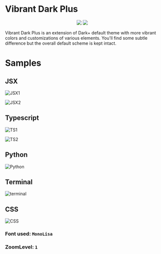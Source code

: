 # **Vibrant Dark Plus**

<p align="center">
<a href="https://marketplace.visualstudio.com/items?itemName=MuhammadRamzan.vibrant-dark-plus#review-details"><img src="https://vsmarketplacebadge.apphb.com/rating-star/MuhammadRamzan.vibrant-dark-plus.svg?style=for-the-badge&colorA=FBBD30&colorB=F2AA08"/></a> <a href="https://marketplace.visualstudio.com/items?itemName=MuhammadRamzan.vibrant-dark-plus"><img src="https://vsmarketplacebadge.apphb.com/downloads-short/MuhammadRamzan.vibrant-dark-plus.svg?style=for-the-badge&colorA=5DDB61&colorB=4BC74F&label=DOWNLOADS"/></a> 
</p>
Vibrant Dark Plus is an extension of Dark+ default theme with more vibrant colors and customizations of various elements. You'll find some subtle difference but the overall default scheme is kept intact.

# **Samples**
## **JSX**
![JSX1](samples/jsx-1.png)

![JSX2](samples/JSX.png)

## **Typescript** 
![TS1](samples/ts-1.png)

![TS2](samples/ts-2.png)

## **Python**
![Python](samples/python.png)

## **Terminal**

![terminal](samples/terminal.png)

## **CSS**
![CSS](samples/css.png)


### **Font used**:  `MonoLisa`

### **ZoomLevel**: `1`